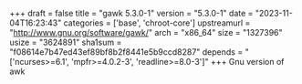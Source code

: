 +++
draft = false
title = "gawk 5.3.0-1"
version = "5.3.0-1"
date = "2023-11-04T16:23:43"
categories = ['base', 'chroot-core']
upstreamurl = "http://www.gnu.org/software/gawk/"
arch = "x86_64"
size = "1327396"
usize = "3624891"
sha1sum = "f08614e7b47ed43ef89bf8b2f8441e5b9ccd8287"
depends = "['ncurses>=6.1', 'mpfr>=4.0.2-3', 'readline>=8.0-3']"
+++
Gnu version of awk